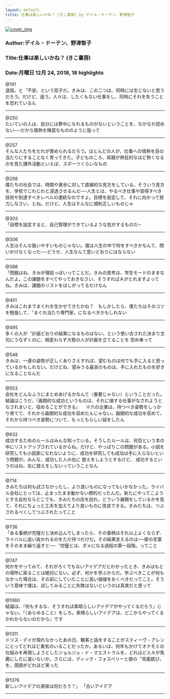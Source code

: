 ```yaml
---
layout: default
title: 仕事は楽しいかね？ (きこ書房) by デイル・ドーテン、野津智子
---
```


[![cover_img](http://images-jp.amazon.com/images/P/B00SIM19YS.09.MZZZZZZZ.jpg)](https://www.amazon.co.jp/dp/B00SIM19YS)  
### Author:デイル・ドーテン、野津智子  
### Title:仕事は楽しいかね？ (きこ書房)  
### Date:月曜日 12月 24, 2018, 18 highlights
  
@191  
退屈〟と〝不安〟という双子だ。きみは、この二つは、同時には生じないと思うだろう。だけど、違う。人々は、したくもない仕事をし、同時にそれを失うことを恐れているん  
****
  
@250  
たいていの人は、自分には夢中になれるものがないということを、なかなか認めない──だから情熱を陳腐なもののように扱って  
****
  
@257  
そんな人たちをだれが責められるだろう。ほとんどの人が、仕事への情熱を目の当たりにすることなく育ってきた。子どものころ、両親が熱狂的なほど熱くなるのを見た課外活動といえば、スポーツくらいなもの  
****
  
@298  
僕たちの社会では、時間や進歩に対して直線的な見方をしている。そういう見方を、学校でじわじわと浸透させるんだ──人生とは、やるべき仕事や習得すべき技術や到達すべきレベルの連続なのですよ。目標を設定して、それに向かって努力しなさい、とね。だけど、人生はそんなに規則正しいものじゃ  
****
  
@303  
「目標を設定すると、自己管理ができているような気がするものだ─  
****
  
@306  
人生はそんな扱いやすいものじゃない。僕は人生の中で何をすべきかなんて、問いかけなくなった──どうせ、人生なんて思いどおりにはならない  
****
  
@388  
「問題はね、きみが理屈っぽいってことだ。きみの思考は、学生モードのままなんだよ。この課題をすべてやっておきなさい、そうすればＡがとれますよってね。きみは、課題のリストをほしがってるだけなん  
****
  
@451  
きみはこれまでまぐれを生かせてきたかね？　もしかしたら、僕たちはそのコツを勉強して、〝まぐれ当たり専門家〟になるべきかもしれない  
****
  
@495  
多くの人が〝計画どおりの結果になるものはない〟という使い古された決まり文句にうなずくのに、相変わらず大勢の人が計画を立てることを 崇め奉って  
****
  
@548  
きみは、一連の姿勢が正しくありさえすれば、望むものは何でも手に入ると思っているかもしれない。だけどね、望みうる最良のものは、手に入れたものを好きになることなんだ  
****
  
@553  
会社をどんなふうにまとめあげるかなんて〈重要じゃない〉ということだった。結論はこうだ、『画期的な成功というものは、それに値する仕事がなされようとなされまいと、収めることができる』 　十六の企業は、持つべき姿勢をしっかり育てて、それから画期的な成功を収めたんじゃない。画期的な成功を収めて、それから持つべき姿勢について、もっともらしい話をしたん  
****
  
@632  
成功するためのルールはみんな知っている。そうしたルールは、何百という本の中にリストアップされているからね。だけど、やっぱりこの問題がある。小説を研究しても小説家になれないように、成功を研究しても成功は手に入らないという問題が。みんな、成功した人の右に 倣えをしようとするけど、 成功するというのはね、右に倣えをしないっていうことなん  
****
  
@714  
きみたちは何も試さなかったし、より良いものになってもいかなかった。ライバル会社にとっては、止まったまま動かない標的だったんだ。新たにやってこようとする会社ならどこでも、きみたちの店を訪れ、どういう展開をしているかを見て、それにちょっと工夫を加えてより良いものに改良できる。きみたちは、つぶされるべくしてつぶされたってこと  
****
  
@736  
「ある事柄が完璧だと決め込んでしまったら、その事柄はそれ以上よくならず、ライバルに追い抜かれるのをただ待つだけだ。その結果言えるのは──彼の言葉をそのまま繰り返すと──〝完璧とは、ダメになる過程の第一段階〟ってこと  
****
  
@747  
何かをやってみて、それがろくでもないアイデアだとわかったとき、きみはもとの場所に戻ることは絶対にない。必ず、何かを学ぶからだ。学ぶべきことが何もなかった場合は、その前にしていたことに高い価値をおくべきだってこと。そういう意味で僕は、試してみることに失敗はないというのは真実だと思って  
****
  
@1060  
結論は、『何もするな、そうすれば素晴らしいアイデアがやってくるだろう』じゃない。『〈あらゆること〉をしろ。素晴らしいアイデアは、どこからやってくるかわからないのだから』です  
****
  
@1311  
ドリス・デイが現れなかったあの日、観客と話をすることがスティーヴ・アレンにとってどれほど勇気のいることだったか。あるいは、何年もかけてオナモミの仕組みを再現しようとしたジョルジュ・ド・マエストラルを、どれほど人々が馬鹿にしたに違いないか。さらには、ディック・フォスベリーと彼の〝背面跳び〟を、周囲がどれほど笑った  
****
  
@1376  
新しいアイデアの源泉は何だろう？」 「古いアイデア  
****